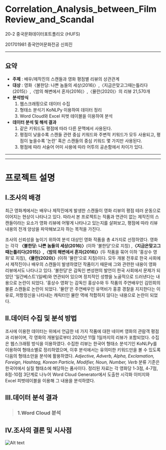 # Correlation_Analysis_between_FilmReview_and_Scandal
20-2 중국문화데이터포트폴리오 (HUFS)

201701981 중국언어문화전공 신희진

***

요약
-------------
* **주제** : 배우/제작진의 스캔들과 영화 평점별 리뷰의 상관관계
* **대상** : 영화〈불한당: 나쁜 놈들의 세상(2016)〉,〈지금은맞고그때는틀리다(2015)〉,〈밤의 해변에서 혼자(2016)〉,〈뮬란(2020)〉의 리뷰 21,570개
* **분석방식**
  1. 웹스크래핑으로 데이터 수집
  2. 형태소 분석기 KoNLPy 이용하여 데이터 정리
  3. Word Cloud와 Excel 피벗 테이블을 이용하여 분석
* **데이터 분석 및 해석 결과**
  1. 같은 키워드도 평점에 따라 다른 문맥에서 사용된다.
  2. 평점이 낮을수록 스캔들 관련 중심 키워드와 주변적 키워드가 모두 사용되고, 평점이 높을수록 '논란' 혹은 스캔들의 중심 키워드 몇 가지만 사용된다.
  3. 평점에 따라 서술어 어미 사용에 따라 어투의 공손함에서 차이가 있다.


***
***

프로젝트 설명
=============
Ⅰ.조사의 배경
-------------
  최근 영화계에서는 배우나 제작진에게 발생한 스캔들이 영화 리뷰의 평점 테러 운동으로 이어지는 현상이 나타나고 있다. 따라서 본 프로젝트는 작품과 연관이 없는 제작진의 스캔들이라는 요소가 영화 리뷰에 어떻게 나타나고 있는지를 살펴보고, 평점에 따라 리뷰 내용의 전개 양상을 파악해보고자 하는 목적을 가진다.
 
  조사의 신뢰성을 높이기 위하여 분석 대상인 영화 작품을 총 4가지로 선정하였다. 영화는 각각 **〈불한당: 나쁜 놈들의 세상(2016)〉**(이하 '불한당'으로 지칭) ,**〈지금은맞고그때는틀리다(2015)〉,〈밤의 해변에서 혼자(2016)〉**(두 작품을 묶어 이하 '홍상수 영화'로 지칭),**〈뮬란(2020)〉**(이하 '뮬란'으로 지칭)이다. 모두 개봉 전후로 한국 사회에서 제작진이나 배우의 스캔들이 발생하였던 작품이기 때문에 그와 관련한 내용이 영화 리뷰에서도 나타나고 있다. '불한당'은 감독인 변성현의 발언이 한국 사회에서 문제가 되었던 '일간베스트'(일베)와 연관되어 있으며 정치적인 성향을 노골적으로 드러낸다는 내용으로 논란이 되었다. '홍상수 영화'는 감독인 홍상수와 두 작품의 주연배우인 김민희의 불륜 스캔들로 논란이 되었다. '뮬란'은 주연배우인 유역비가 홍콩 경찰을 지지한다는 이유로, 저항정신을 나타내는 캐릭터인 뮬란 역에 적합하지 않다는 내용으로 논란이 되었다.
  

Ⅱ.데이터 수집 및 분석 방법
-------------
  조사에 이용한 데이터는 위에서 언급한 네 가지 작품에 대한 네이버 영화의 관람객 평점과 리뷰이며, 각 영화의 개봉일로부터 2020년 11월 1일까지의 리뷰가 포함되었다. 수집은 웹스크래핑 방식을 이용하였다. 수집한 리뷰는 한국어 형태소 분석기인 KoNLPy를 이용하여 형태소별로 정리하였으며, 이후 분석에서는 유의미한 키워드만을 볼 수 있도록 다음의 형태소만을 분석에 활용하였다. *Adjective, Adverb, Alpha, Exclamation, Foreign, Hashtag, Korean Particle, Modifier, Noun, Number, Verb* 분류 기준은 한국어에서 실질 형태소에 해당하는 품사이다. 정리된 자료는 각 영화당 1-3점, 4-7점, 8점-10점 3단계로 나누어 Word Cloud Generator에서 도출한 시각화 이미지와 Excel 피벗테이블을 이용해 그 내용을 분석하였다.
  
  
Ⅲ.데이터 분석 결과
-------------
> ### 1.Word Cloud 분석


Ⅳ.조사의 결론 및 시사점
-------------
![Alt text](/brightxzh/Correlation_Analysis_between_FilmReview_and_Scandal/3.wordcloud_뮬란(1-3).png)

  
